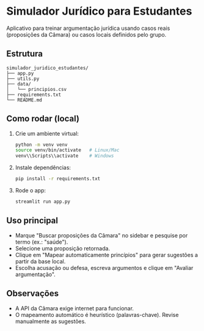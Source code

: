 # Simulador Jurídico para Estudantes

Aplicativo para treinar argumentação jurídica usando casos reais (proposições da Câmara) ou casos locais definidos pelo grupo.

## Estrutura
```
simulador_juridico_estudantes/
├── app.py
├── utils.py
├── data/
│   └── principios.csv
├── requirements.txt
└── README.md
```

## Como rodar (local)
1. Crie um ambiente virtual:
   ```bash
   python -m venv venv
   source venv/bin/activate   # Linux/Mac
   venv\\Scripts\\activate    # Windows
   ```
2. Instale dependências:
   ```bash
   pip install -r requirements.txt
   ```
3. Rode o app:
   ```bash
   streamlit run app.py
   ```

## Uso principal
- Marque "Buscar proposições da Câmara" no sidebar e pesquise por termo (ex.: "saúde").
- Selecione uma proposição retornada.
- Clique em "Mapear automaticamente princípios" para gerar sugestões a partir da base local.
- Escolha acusação ou defesa, escreva argumentos e clique em "Avaliar argumentação".

## Observações
- A API da Câmara exige internet para funcionar.
- O mapeamento automático é heurístico (palavras-chave). Revise manualmente as sugestões.
